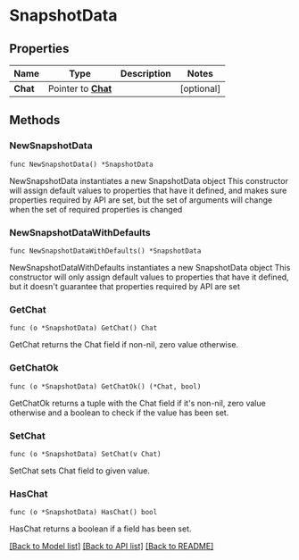 # SnapshotData

## Properties

Name | Type | Description | Notes
------------ | ------------- | ------------- | -------------
**Chat** | Pointer to [**Chat**](Chat.md) |  | [optional] 

## Methods

### NewSnapshotData

`func NewSnapshotData() *SnapshotData`

NewSnapshotData instantiates a new SnapshotData object
This constructor will assign default values to properties that have it defined,
and makes sure properties required by API are set, but the set of arguments
will change when the set of required properties is changed

### NewSnapshotDataWithDefaults

`func NewSnapshotDataWithDefaults() *SnapshotData`

NewSnapshotDataWithDefaults instantiates a new SnapshotData object
This constructor will only assign default values to properties that have it defined,
but it doesn't guarantee that properties required by API are set

### GetChat

`func (o *SnapshotData) GetChat() Chat`

GetChat returns the Chat field if non-nil, zero value otherwise.

### GetChatOk

`func (o *SnapshotData) GetChatOk() (*Chat, bool)`

GetChatOk returns a tuple with the Chat field if it's non-nil, zero value otherwise
and a boolean to check if the value has been set.

### SetChat

`func (o *SnapshotData) SetChat(v Chat)`

SetChat sets Chat field to given value.

### HasChat

`func (o *SnapshotData) HasChat() bool`

HasChat returns a boolean if a field has been set.


[[Back to Model list]](../README.md#documentation-for-models) [[Back to API list]](../README.md#documentation-for-api-endpoints) [[Back to README]](../README.md)


